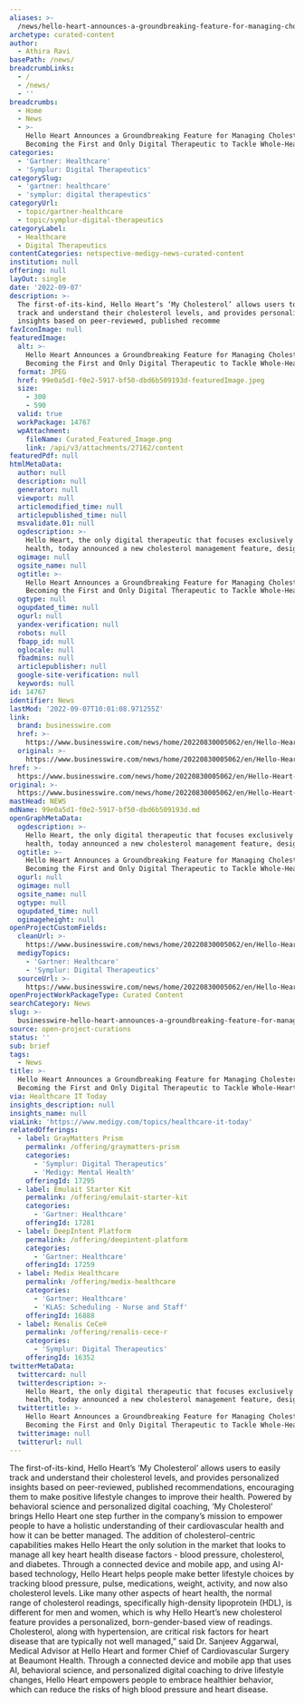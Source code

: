 ```yaml
---
aliases: >-
  /news/hello-heart-announces-a-groundbreaking-feature-for-managing-cholesterol-becoming-the-first-and-only-digital-therapeutic-to-tackle-whole-heart-health
archetype: curated-content
author:
  - Athira Ravi
basePath: /news/
breadcrumbLinks:
  - /
  - /news/
  - ''
breadcrumbs:
  - Home
  - News
  - >-
    Hello Heart Announces a Groundbreaking Feature for Managing Cholesterol,
    Becoming the First and Only Digital Therapeutic to Tackle Whole-Heart Health
categories:
  - 'Gartner: Healthcare'
  - 'Symplur: Digital Therapeutics'
categorySlug:
  - 'gartner: healthcare'
  - 'symplur: digital therapeutics'
categoryUrl:
  - topic/gartner-healthcare
  - topic/symplur-digital-therapeutics
categoryLabel:
  - Healthcare
  - Digital Therapeutics
contentCategories: netspective-medigy-news-curated-content
institution: null
offering: null
layOut: single
date: '2022-09-07'
description: >-
  The first-of-its-kind, Hello Heart’s ‘My Cholesterol’ allows users to easily
  track and understand their cholesterol levels, and provides personalized
  insights based on peer-reviewed, published recomme
favIconImage: null
featuredImage:
  alt: >-
    Hello Heart Announces a Groundbreaking Feature for Managing Cholesterol,
    Becoming the First and Only Digital Therapeutic to Tackle Whole-Heart Health
  format: JPEG
  href: 99e0a5d1-f0e2-5917-bf50-dbd6b509193d-featuredImage.jpeg
  size:
    - 300
    - 590
  valid: true
  workPackage: 14767
  wpAttachment:
    fileName: Curated_Featured_Image.png
    link: /api/v3/attachments/27162/content
featuredPdf: null
htmlMetaData:
  author: null
  description: null
  generator: null
  viewport: null
  articlemodified_time: null
  articlepublished_time: null
  msvalidate.01: null
  ogdescription: >-
    Hello Heart, the only digital therapeutic that focuses exclusively on heart
    health, today announced a new cholesterol management feature, designed to 
  ogimage: null
  ogsite_name: null
  ogtitle: >-
    Hello Heart Announces a Groundbreaking Feature for Managing Cholesterol,
    Becoming the First and Only Digital Therapeutic to Tackle Whole-Heart Health
  ogtype: null
  ogupdated_time: null
  ogurl: null
  yandex-verification: null
  robots: null
  fbapp_id: null
  oglocale: null
  fbadmins: null
  articlepublisher: null
  google-site-verification: null
  keywords: null
id: 14767
identifier: News
lastMod: '2022-09-07T10:01:08.971255Z'
link:
  brand: businesswire.com
  href: >-
    https://www.businesswire.com/news/home/20220830005062/en/Hello-Heart-Announces-a-Groundbreaking-Feature-for-Managing-Cholesterol-Becoming-the-First-and-Only-Digital-Therapeutic-to-Tackle-Whole-Heart-Health
  original: >-
    https://www.businesswire.com/news/home/20220830005062/en/Hello-Heart-Announces-a-Groundbreaking-Feature-for-Managing-Cholesterol-Becoming-the-First-and-Only-Digital-Therapeutic-to-Tackle-Whole-Heart-Health
href: >-
  https://www.businesswire.com/news/home/20220830005062/en/Hello-Heart-Announces-a-Groundbreaking-Feature-for-Managing-Cholesterol-Becoming-the-First-and-Only-Digital-Therapeutic-to-Tackle-Whole-Heart-Health
original: >-
  https://www.businesswire.com/news/home/20220830005062/en/Hello-Heart-Announces-a-Groundbreaking-Feature-for-Managing-Cholesterol-Becoming-the-First-and-Only-Digital-Therapeutic-to-Tackle-Whole-Heart-Health
mastHead: NEWS
mdName: 99e0a5d1-f0e2-5917-bf50-dbd6b509193d.md
openGraphMetaData:
  ogdescription: >-
    Hello Heart, the only digital therapeutic that focuses exclusively on heart
    health, today announced a new cholesterol management feature, designed to 
  ogtitle: >-
    Hello Heart Announces a Groundbreaking Feature for Managing Cholesterol,
    Becoming the First and Only Digital Therapeutic to Tackle Whole-Heart Health
  ogurl: null
  ogimage: null
  ogsite_name: null
  ogtype: null
  ogupdated_time: null
  ogimageheight: null
openProjectCustomFields:
  cleanUrl: >-
    https://www.businesswire.com/news/home/20220830005062/en/Hello-Heart-Announces-a-Groundbreaking-Feature-for-Managing-Cholesterol-Becoming-the-First-and-Only-Digital-Therapeutic-to-Tackle-Whole-Heart-Health
  medigyTopics:
    - 'Gartner: Healthcare'
    - 'Symplur: Digital Therapeutics'
  sourceUrl: >-
    https://www.businesswire.com/news/home/20220830005062/en/Hello-Heart-Announces-a-Groundbreaking-Feature-for-Managing-Cholesterol-Becoming-the-First-and-Only-Digital-Therapeutic-to-Tackle-Whole-Heart-Health
openProjectWorkPackageType: Curated Content
searchCategory: News
slug: >-
  businesswire-hello-heart-announces-a-groundbreaking-feature-for-managing-cholesterol-becoming-the-first-and-only-digital-therapeutic-to-tackle-whole-heart-health
source: open-project-curations
status: ''
sub: brief
tags:
  - News
title: >-
  Hello Heart Announces a Groundbreaking Feature for Managing Cholesterol,
  Becoming the First and Only Digital Therapeutic to Tackle Whole-Heart Health
via: Healthcare IT Today
insights_description: null
insights_name: null
viaLink: 'https://www.medigy.com/topics/healthcare-it-today'
relatedOfferings:
  - label: GrayMatters Prism
    permalink: /offering/graymatters-prism
    categories:
      - 'Symplur: Digital Therapeutics'
      - 'Medigy: Mental Health'
    offeringId: 17295
  - label: Emulait Starter Kit
    permalink: /offering/emulait-starter-kit
    categories:
      - 'Gartner: Healthcare'
    offeringId: 17281
  - label: DeepIntent Platform
    permalink: /offering/deepintent-platform
    categories:
      - 'Gartner: Healthcare'
    offeringId: 17259
  - label: Medix Healthcare
    permalink: /offering/medix-healthcare
    categories:
      - 'Gartner: Healthcare'
      - 'KLAS: Scheduling - Nurse and Staff'
    offeringId: 16888
  - label: Renalis CeCe®
    permalink: /offering/renalis-cece-r
    categories:
      - 'Symplur: Digital Therapeutics'
    offeringId: 16352
twitterMetaData:
  twittercard: null
  twitterdescription: >-
    Hello Heart, the only digital therapeutic that focuses exclusively on heart
    health, today announced a new cholesterol management feature, designed to 
  twittertitle: >-
    Hello Heart Announces a Groundbreaking Feature for Managing Cholesterol,
    Becoming the First and Only Digital Therapeutic to Tackle Whole-Heart Health
  twitterimage: null
  twitterurl: null
---
```

<p>The first-of-its-kind, Hello Heart’s ‘My Cholesterol’ allows users to easily track and understand their cholesterol levels, and provides personalized insights based on peer-reviewed, published recommendations, encouraging them to make positive lifestyle changes to improve their health.
Powered by behavioral science and personalized digital coaching, ‘My Cholesterol’ brings Hello Heart one step further in the company’s mission to empower people to have a holistic understanding of their cardiovascular health and how it can be better managed.
The addition of cholesterol-centric capabilities makes Hello Heart the only solution in the market that looks to manage all key heart health disease factors - blood pressure, cholesterol, and diabetes.
Through a connected device and mobile app, and using AI-based technology, Hello Heart helps people make better lifestyle choices by tracking blood pressure, pulse, medications, weight, activity, and now also cholesterol levels. Like many other aspects of heart health, the normal range of cholesterol readings, specifically high-density lipoprotein (HDL), is different for men and women, which is why Hello Heart’s new cholesterol feature provides a personalized, born-gender-based view of readings.
Cholesterol, along with hypertension, are critical risk factors for heart disease that are typically not well managed,” said Dr. Sanjeev Aggarwal, Medical Advisor at Hello Heart and former Chief of Cardiovascular Surgery at Beaumont Health.
Through a connected device and mobile app that uses AI, behavioral science, and personalized digital coaching to drive lifestyle changes, Hello Heart empowers people to embrace healthier behavior, which can reduce the risks of high blood pressure and heart disease.</p>